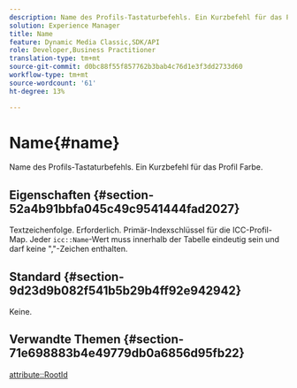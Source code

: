 ```yaml
---
description: Name des Profils-Tastaturbefehls. Ein Kurzbefehl für das Profil Farbe.
solution: Experience Manager
title: Name
feature: Dynamic Media Classic,SDK/API
role: Developer,Business Practitioner
translation-type: tm+mt
source-git-commit: d0bc88f55f857762b3bab4c76d1e3f3dd2733d60
workflow-type: tm+mt
source-wordcount: '61'
ht-degree: 13%

---
```



# Name{#name}

Name des Profils-Tastaturbefehls. Ein Kurzbefehl für das Profil Farbe.

## Eigenschaften {#section-52a4b91bbfa045c49c9541444fad2027}

Textzeichenfolge. Erforderlich. Primär-Indexschlüssel für die ICC-Profil-Map. Jeder `icc::Name`-Wert muss innerhalb der Tabelle eindeutig sein und darf keine &quot;,&quot;-Zeichen enthalten.

## Standard {#section-9d23d9b082f541b5b29b4ff92e942942}

Keine.

## Verwandte Themen {#section-71e698883b4e49779db0a6856d95fb22}

[attribute::RootId](../../../../../ir-api/material-cat/image-rendering-api-ref/c-ir-material-catalog/c-ir-attributes-reference/r-ir-rootid.md#reference-54b42b7125824be593378c1accb70d5a)
